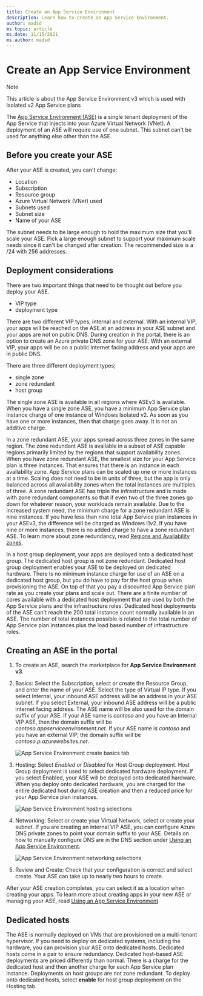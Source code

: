 ```yaml
---
title: Create an App Service Environment
description: Learn how to create an App Service Environment.
author: madsd
ms.topic: article
ms.date: 11/15/2021
ms.author: madsd
---
```


# Create an App Service Environment
> [!NOTE]
> This article is about the App Service Environment v3 which is used with Isolated v2 App Service plans
> 

The [App Service Environment (ASE)][Intro] is a single tenant deployment of the App Service that injects into your Azure Virtual Network (VNet). A deployment of an ASE will require use of one subnet. This subnet can't be used for anything else other than the ASE. 

## Before you create your ASE

After your ASE is created, you can't change:

- Location
- Subscription
- Resource group
- Azure Virtual Network (VNet) used
- Subnets used
- Subnet size
- Name of your ASE

The subnet needs to be large enough to hold the maximum size that you'll scale your ASE. Pick a large enough subnet to support your maximum scale needs since it can't be changed after creation. The recommended size is a /24 with 256 addresses.

## Deployment considerations

There are two important things that need to be thought out before you deploy your ASE.

- VIP type
- deployment type

There are two different VIP types, internal and external. With an internal VIP, your apps will be reached on the ASE at an address in your ASE subnet and your apps are not on public DNS. During creation in the portal, there is an option to create an Azure private DNS zone for your ASE. With an external VIP, your apps will be on a public internet facing address and your apps are in public DNS. 

There are three different deployment types;

- single zone
- zone redundant
- host group

The single zone ASE is available in all regions where ASEv3 is available. When you have a single zone ASE, you have a minimum App Service plan instance charge of one instance of Windows Isolated v2. As soon as you have one or more instances, then that charge goes away. It is not an additive charge.

In a zone redundant ASE, your apps spread across three zones in the same region. The zone redundant ASE is available in a subset of ASE capable regions primarily limited by the regions that support availability zones. When you have zone redundant ASE, the smallest size for your App Service plan is three instances. That ensures that there is an instance in each availability zone. App Service plans can be scaled up one or more instances at a time. Scaling does not need to be in units of three, but the app is only balanced across all availability zones when the total instances are multiples of three. A zone redundant ASE has triple the infrastructure and is made with zone redundant components so that if even two of the three zones go down for whatever reason, your workloads remain available. Due to the increased system need, the minimum charge for a zone redundant ASE is nine instances. If you have less than nine total App Service plan instances in your ASEv3, the difference will be charged as Windows I1v2. If you have nine or more instances, there is no added charge to have a zone redundant ASE. To learn more about zone redundancy, read [Regions and Availability zones](./overview-zone-redundancy.md).

In a host group deployment, your apps are deployed onto a dedicated host group. The dedicated host group is not zone redundant. Dedicated host group deployment enables your ASE to be deployed on dedicated hardware. There is no minimum instance charge for use of an ASE on a dedicated host group, but you do have to pay for the host group when provisioning the ASE. On top of that you pay a discounted App Service plan rate as you create your plans and scale out. There are a finite number of cores available with a dedicated host deployment that are used by both the App Service plans and the infrastructure roles. Dedicated host deployments of the ASE can't reach the 200 total instance count normally available in an ASE. The number of total instances possible is related to the total number of App Service plan instances plus the load based number of infrastructure roles.

## Creating an ASE in the portal

1. To create an ASE, search the marketplace for **App Service Environment v3**.

2. Basics:  Select the Subscription, select or create the Resource Group, and enter the name of your ASE.  Select the type of Virtual IP type. If you select Internal, your inbound ASE address will be an address in your ASE subnet. If you select External, your inbound ASE address will be a public internet facing address. The ASE name will be also used for the domain suffix of your ASE. If your ASE name is *contoso* and you have an Internal VIP ASE, then the domain suffix will be *contoso.appserviceenvironment.net*. If your ASE name is *contoso* and you have an external VIP, the domain suffix will be *contoso.p.azurewebsites.net*. 

    ![App Service Environment create basics tab](./media/creation/creation-basics.png)

3. Hosting: Select *Enabled* or *Disabled* for Host Group deployment. Host Group deployment is used to select dedicated hardware deployment. If you select Enabled, your ASE will be deployed onto dedicated hardware. When you deploy onto dedicated hardware, you are charged for the entire dedicated host during ASE creation and then a reduced price for your App Service plan instances.

    ![App Service Environment hosting selections](./media/creation/creation-hosting.png)

4. Networking:  Select or create your Virtual Network, select or create your subnet. If you are creating an internal VIP ASE, you can configure Azure DNS private zones to point your domain suffix to your ASE. Details on how to manually configure DNS are in the DNS section under [Using an App Service Environment][UsingASE].

    ![App Service Environment networking selections](./media/creation/creation-networking.png)

5. Review and Create: Check that your configuration is correct and select create. Your ASE can take up to nearly two hours to create. 

After your ASE creation completes, you can select it as a location when creating your apps. To learn more about creating apps in your new ASE or managing your ASE, read [Using an App Service Environment][UsingASE]

## Dedicated hosts

The ASE is normally deployed on VMs that are provisioned on a multi-tenant hypervisor. If you need to deploy on dedicated systems, including the hardware, you can provision your ASE onto dedicated hosts. Dedicated hosts come in a pair to ensure redundancy. Dedicated host-based ASE deployments are priced differently than normal. There is a charge for the dedicated host and then another charge for each App Service plan instance. Deployments on host groups are not zone redundant. To deploy onto dedicated hosts, select **enable** for host group deployment on the Hosting tab.

<!--Links-->
[Intro]: ./overview.md
[UsingASE]: ./using.md
